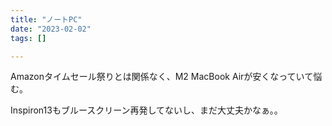 ```yaml
---
title: "ノートPC"
date: "2023-02-02"
tags: []

---
```


Amazonタイムセール祭りとは関係なく、M2 MacBook Airが安くなっていて悩む。

Inspiron13もブルースクリーン再発してないし、まだ大丈夫かなぁ。。
